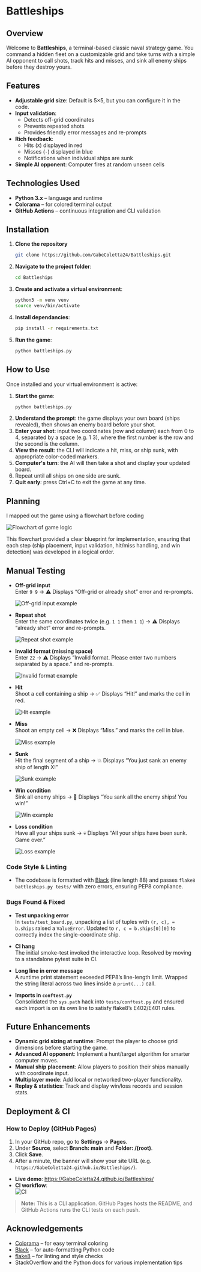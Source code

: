 # Battleships

## Overview

Welcome to **Battleships**, a terminal-based classic naval strategy game. You command a hidden fleet on a customizable grid and take turns with a simple AI opponent to call shots, track hits and misses, and sink all enemy ships before they destroy yours.

## Features

- **Adjustable grid size**: Default is 5×5, but you can configure it in the code.
- **Input validation**:
  - Detects off-grid coordinates
  - Prevents repeated shots
  - Provides friendly error messages and re-prompts
- **Rich feedback**:
  - Hits (`X`) displayed in red
  - Misses (`·`) displayed in blue
  - Notifications when individual ships are sunk
- **Simple AI opponent**: Computer fires at random unseen cells

## Technologies Used

- **Python 3.x** – language and runtime  
- **Colorama** – for colored terminal output  
- **GitHub Actions** – continuous integration and CLI validation  

## Installation

1. **Clone the repository**  
   ```bash
   git clone https://github.com/GabeColetta24/Battleships.git
2. **Navigate to the project folder**: 
    ```bash
    cd Battleships
3. **Create and activate a virtual environment**: 
    ```bash
    python3 -m venv venv
    source venv/bin/activate
4. **Install dependancies**: 
    ```bash
    pip install -r requirements.txt
5. **Run the game**: 
    ```bash
    python battleships.py

## How to Use

Once installed and your virtual environment is active:

1. **Start the game**:
    ```bash
    python battleships.py
2. **Understand the prompt**: the game displays your own board (ships revealed), then shows an enemy board before your shot.
3. **Enter your shot**: input two coordinates (row and column) each from 0 to 4, separated by a space (e.g. 1 3), where the first number is the row and the second is the column.
4. **View the result**: the CLI will indicate a hit, miss, or ship sunk, with appropriate color-coded markers.
5. **Computer's turn**: the AI will then take a shot and display your updated board.
6. Repeat until all ships on one side are sunk.
7. **Quit early**: press Ctrl+C to exit the game at any time.

## Planning

I mapped out the game using a flowchart before coding

![Flowchart of game logic](assets/documentation/battleship-flowchart.png)

This flowchart provided a clear blueprint for implementation, ensuring that each step (ship placement, input validation, hit/miss handling, and win detection) was developed in a logical order. 

## Manual Testing

- **Off-grid input**  
  Enter `9 9` → ⚠️ Displays “Off-grid or already shot” error and re-prompts.

  ![Off-grid input example](assets/documentation/off-grid.png)

- **Repeat shot**  
  Enter the same coordinates twice (e.g. `1 1` then `1 1`) → ⚠️ Displays “already shot” error and re-prompts.

  ![Repeat shot example](assets/documentation/already-shot.png)

- **Invalid format (missing space)**  
  Enter `22` → ⚠️ Displays “Invalid format. Please enter two numbers separated by a space.” and re-prompts.

  ![Invalid format example](assets/documentation/invalid.png)

- **Hit**  
  Shoot a cell containing a ship → ✅ Displays “Hit!” and marks the cell in red.

  ![Hit example](assets/documentation/hit.png)

- **Miss**  
  Shoot an empty cell → ❌ Displays “Miss.” and marks the cell in blue.

  ![Miss example](assets/documentation/miss.png)

- **Sunk**  
  Hit the final segment of a ship → 💥 Displays “You just sank an enemy ship of length X!”

  ![Sunk example](assets/documentation/sink.png)

- **Win condition**  
  Sink all enemy ships → 🎉 Displays “You sank all the enemy ships! You win!”

  ![Win example](assets/documentation/win.png)

- **Loss condition**  
  Have all your ships sunk → 💀 Displays “All your ships have been sunk. Game over.”

  ![Loss example](assets/documentation/lose.png)

### Code Style & Linting

- The codebase is formatted with [Black](https://github.com/psf/black) (line length 88) and passes `flake8 battleships.py tests/` with zero errors, ensuring PEP8 compliance.

### Bugs Found & Fixed

- **Test unpacking error**  
  In `tests/test_board.py`, unpacking a list of tuples with `(r, c), = b.ships` raised a `ValueError`. Updated to `r, c = b.ships[0][0]` to correctly index the single-coordinate ship.

- **CI hang**  
  The initial smoke-test invoked the interactive loop. Resolved by moving to a standalone pytest suite in CI.

- **Long line in error message**  
  A runtime print statement exceeded PEP8’s line-length limit. Wrapped the string literal across two lines inside a `print(...)` call.

- **Imports in `conftest.py`**  
  Consolidated the `sys.path` hack into `tests/conftest.py` and ensured each import is on its own line to satisfy flake8’s E402/E401 rules.


## Future Enhancements

- **Dynamic grid sizing at runtime**: Prompt the player to choose grid dimensions before starting the game.
- **Advanced AI opponent**: Implement a hunt/target algorithm for smarter computer moves.
- **Manual ship placement**: Allow players to position their ships manually with coordinate input.
- **Multiplayer mode**: Add local or networked two-player functionality.
- **Replay & statistics**: Track and display win/loss records and session stats.

## Deployment & CI

### How to Deploy (GitHub Pages)

1. In your GitHub repo, go to **Settings** → **Pages**.  
2. Under **Source**, select **Branch: main** and **Folder: /(root)**.  
3. Click **Save**.  
4. After a minute, the banner will show your site URL (e.g. `https://GabeColetta24.github.io/Battleships/`).  

- **Live demo**: https://GabeColetta24.github.io/Battleships/  
- **CI workflow**:  
  ![CI](https://github.com/GabeColetta24/Battleships/actions/workflows/python-app.yml/badge.svg)

> **Note:** This is a CLI application. GitHub Pages hosts the README, and GitHub Actions runs the CLI tests on each push.

## Acknowledgements

- [Colorama](https://pypi.org/project/colorama/) – for easy terminal coloring  
- [Black](https://github.com/psf/black) – for auto-formatting Python code  
- [flake8](https://flake8.pycqa.org/) – for linting and style checks  
- StackOverflow and the Python docs for various implementation tips
